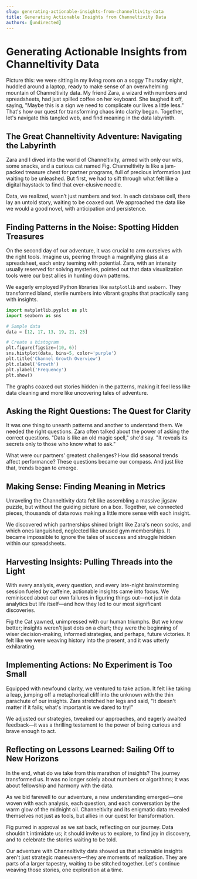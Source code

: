 ```yaml
---
slug: generating-actionable-insights-from-channeltivity-data
title: Generating Actionable Insights from Channeltivity Data
authors: [undirected]
---
```



# Generating Actionable Insights from Channeltivity Data

Picture this: we were sitting in my living room on a soggy Thursday night, huddled around a laptop, ready to make sense of an overwhelming mountain of Channeltivity data. My friend Zara, a wizard with numbers and spreadsheets, had just spilled coffee on her keyboard. She laughed it off, saying, "Maybe this is a sign we need to complicate our lives a little less." That's how our quest for transforming chaos into clarity began. Together, let's navigate this tangled web, and find meaning in the data labyrinth.

## The Great Channeltivity Adventure: Navigating the Labyrinth

Zara and I dived into the world of Channeltivity, armed with only our wits, some snacks, and a curious cat named Fig. Channeltivity is like a jam-packed treasure chest for partner programs, full of precious information just waiting to be unleashed. But first, we had to sift through what felt like a digital haystack to find that ever-elusive needle.

Data, we realized, wasn’t just numbers and text. In each database cell, there lay an untold story, waiting to be coaxed out. We approached the data like we would a good novel, with anticipation and persistence.

## Finding Patterns in the Noise: Spotting Hidden Treasures

On the second day of our adventure, it was crucial to arm ourselves with the right tools. Imagine us, peering through a magnifying glass at a spreadsheet, each entry teeming with potential. Zara, with an intensity usually reserved for solving mysteries, pointed out that data visualization tools were our best allies in hunting down patterns.

We eagerly employed Python libraries like `matplotlib` and `seaborn`. They transformed bland, sterile numbers into vibrant graphs that practically sang with insights.

```python
import matplotlib.pyplot as plt
import seaborn as sns

# Sample data
data = [12, 17, 13, 19, 21, 25]

# Create a histogram
plt.figure(figsize=(10, 6))
sns.histplot(data, bins=5, color='purple')
plt.title('Channel Growth Overview')
plt.xlabel('Growth')
plt.ylabel('Frequency')
plt.show()
```

The graphs coaxed out stories hidden in the patterns, making it feel less like data cleaning and more like uncovering tales of adventure.

## Asking the Right Questions: The Quest for Clarity

It was one thing to unearth patterns and another to understand them. We needed the right questions. Zara often talked about the power of asking the correct questions. "Data is like an old magic spell," she'd say. "It reveals its secrets only to those who know what to ask."

What were our partners' greatest challenges? How did seasonal trends affect performance? These questions became our compass. And just like that, trends began to emerge.

## Making Sense: Finding Meaning in Metrics

Unraveling the Channeltivity data felt like assembling a massive jigsaw puzzle, but without the guiding picture on a box. Together, we connected pieces, thousands of data rows making a little more sense with each insight.

We discovered which partnerships shined bright like Zara's neon socks, and which ones languished, neglected like unused gym memberships. It became impossible to ignore the tales of success and struggle hidden within our spreadsheets.

## Harvesting Insights: Pulling Threads into the Light

With every analysis, every question, and every late-night brainstorming session fueled by caffeine, actionable insights came into focus. We reminisced about our own failures in figuring things out—not just in data analytics but life itself—and how they led to our most significant discoveries.

Fig the Cat yawned, unimpressed with our human triumphs. But we knew better; insights weren't just dots on a chart; they were the beginning of wiser decision-making, informed strategies, and perhaps, future victories. It felt like we were weaving history into the present, and it was utterly exhilarating.

## Implementing Actions: No Experiment is Too Small

Equipped with newfound clarity, we ventured to take action. It felt like taking a leap, jumping off a metaphorical cliff into the unknown with the thin parachute of our insights. Zara stretched her legs and said, "It doesn't matter if it fails; what's important is we dared to try!"

We adjusted our strategies, tweaked our approaches, and eagerly awaited feedback—it was a thrilling testament to the power of being curious and brave enough to act.

## Reflecting on Lessons Learned: Sailing Off to New Horizons

In the end, what do we take from this marathon of insights? The journey transformed us. It was no longer solely about numbers or algorithms; it was about fellowship and harmony with the data.

As we bid farewell to our adventure, a new understanding emerged—one woven with each analysis, each question, and each conversation by the warm glow of the midnight oil. Channeltivity and its enigmatic data revealed themselves not just as tools, but allies in our quest for transformation.

Fig purred in approval as we sat back, reflecting on our journey. Data shouldn't intimidate us; it should invite us to explore, to find joy in discovery, and to celebrate the stories waiting to be told.

Our adventure with Channeltivity data showed us that actionable insights aren't just strategic maneuvers—they are moments of realization. They are parts of a larger tapestry, waiting to be stitched together. Let's continue weaving those stories, one exploration at a time.